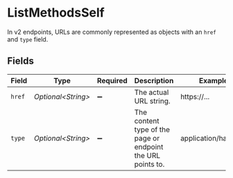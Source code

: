 # ListMethodsSelf

In v2 endpoints, URLs are commonly represented as objects with an `href` and `type` field.


## Fields

| Field                                                       | Type                                                        | Required                                                    | Description                                                 | Example                                                     |
| ----------------------------------------------------------- | ----------------------------------------------------------- | ----------------------------------------------------------- | ----------------------------------------------------------- | ----------------------------------------------------------- |
| `href`                                                      | *Optional\<String>*                                         | :heavy_minus_sign:                                          | The actual URL string.                                      | https://...                                                 |
| `type`                                                      | *Optional\<String>*                                         | :heavy_minus_sign:                                          | The content type of the page or endpoint the URL points to. | application/hal+json                                        |